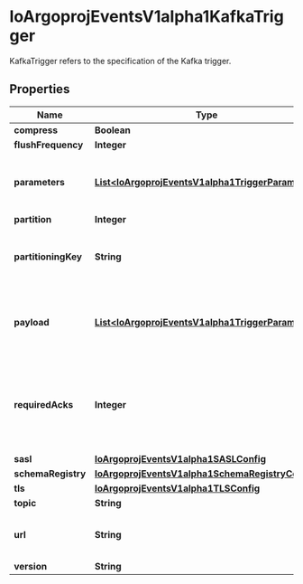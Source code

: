 

# IoArgoprojEventsV1alpha1KafkaTrigger

KafkaTrigger refers to the specification of the Kafka trigger.

## Properties

Name | Type | Description | Notes
------------ | ------------- | ------------- | -------------
**compress** | **Boolean** |  |  [optional]
**flushFrequency** | **Integer** |  |  [optional]
**parameters** | [**List&lt;IoArgoprojEventsV1alpha1TriggerParameter&gt;**](IoArgoprojEventsV1alpha1TriggerParameter.md) | Parameters is the list of parameters that is applied to resolved Kafka trigger object. |  [optional]
**partition** | **Integer** |  |  [optional]
**partitioningKey** | **String** | The partitioning key for the messages put on the Kafka topic. +optional. |  [optional]
**payload** | [**List&lt;IoArgoprojEventsV1alpha1TriggerParameter&gt;**](IoArgoprojEventsV1alpha1TriggerParameter.md) | Payload is the list of key-value extracted from an event payload to construct the request payload. |  [optional]
**requiredAcks** | **Integer** | RequiredAcks used in producer to tell the broker how many replica acknowledgements Defaults to 1 (Only wait for the leader to ack). +optional. |  [optional]
**sasl** | [**IoArgoprojEventsV1alpha1SASLConfig**](IoArgoprojEventsV1alpha1SASLConfig.md) |  |  [optional]
**schemaRegistry** | [**IoArgoprojEventsV1alpha1SchemaRegistryConfig**](IoArgoprojEventsV1alpha1SchemaRegistryConfig.md) |  |  [optional]
**tls** | [**IoArgoprojEventsV1alpha1TLSConfig**](IoArgoprojEventsV1alpha1TLSConfig.md) |  |  [optional]
**topic** | **String** |  |  [optional]
**url** | **String** | URL of the Kafka broker, multiple URLs separated by comma. |  [optional]
**version** | **String** |  |  [optional]



